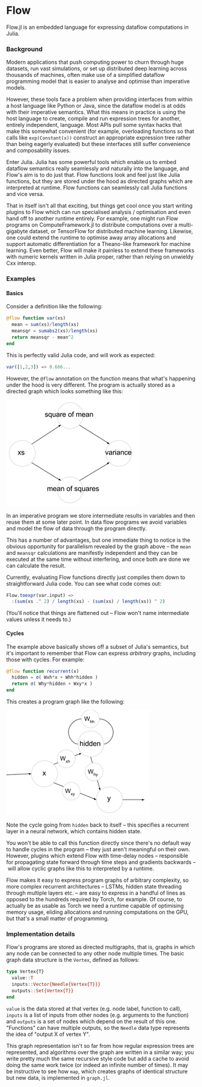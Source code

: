 # Flow

Flow.jl is an embedded language for expressing dataflow computations in Julia.

### Background

Modern applications that push computing power to churn through huge datasets, run vast simulations, or set up distributed deep learning across thousands of machines, often make use of a simplified dataflow programming model that is easier to analyse and optimise than imperative models.

However, these tools face a problem when providing interfaces from within a host language like Python or Java, since the dataflow model is at odds with their imperative semantics. What this means in practice is using the host language to create, compile and run expression trees for another, entirely independent, language. Most APIs pull some syntax hacks that make this somewhat convenient (for example, overloading functions so that calls like `exp(Constant(x))` construct an appropriate expression tree rather than being eagerly evaluated) but these interfaces still suffer convenience and composability issues.

Enter Julia. Julia has some powerful tools which enable us to embed dataflow semantics really seamlessly and naturally into the language, and Flow's aim is to do just that. Flow functions look and feel just like Julia functions, but they are stored under the hood as directed graphs which are interpreted at runtime. Flow functions can seamlessly call Julia functions and vice versa.

That in itself isn't all that exciting, but things get cool once you start writing plugins to Flow which can run specialised analysis / optimisation and even hand off to another runtime entirely. For example, one might run Flow programs on ComputeFramework.jl to distribute computations over a multi-gigabyte dataset, or TensorFlow for distributed machine learning. Likewise, one could extend the runtime to optimise away array allocations and support automatic differentiation for a Theano-like framework for machine learning. Even better, Flow will make it painless to extend these frameworks with numeric kernels written in Julia proper, rather than relying on unwieldy Cxx interop.

### Examples

#### Basics

Consider a definition like the following:

```julia
@flow function var(xs)
  mean = sum(xs)/length(xs)
  meansqr = sumabs2(xs)/length(xs)
  return meansqr - mean^2
end
```

This is perfectly valid Julia code, and will work as expected:

```julia
var([1,2,3]) => 0.666...
```

However, the `@flow` annotation on the function means that what's happening under the hood is very different. The program is actually stored as a directed graph which looks something like this:

![](static/variance.png)

In an imperative program we store intermediate results in variables and then reuse them at some later point. In data flow programs we avoid variables and model the flow of data through the program directly.

This has a number of advantages, but one immediate thing to notice is the obvious opportunity for parallelism revealed by the graph above –  the `mean` and `meansqr` calculations are manifestly independent and they can be executed at the same time without interfering, and once both are done we can calculate the result.

Currently, evaluating Flow functions directly just compiles them down to straightforward Julia code. You can see what code comes out:

```julia
Flow.toexpr(var.input) =>
  :(sum(xs .^ 2) / length(xs) - (sum(xs) / length(xs)) ^ 2)
```

(You'll notice that things are flattened out – Flow won't name intermediate values unless it needs to.)

#### Cycles

The example above basically shows off a subset of Julia's semantics, but it's important to remember that Flow can express *arbitrary* graphs, including those with cycles. For example:

```julia
@flow function recurrent(x)
  hidden = σ( Wxh*x + Whh*hidden )
  return σ( Why*hidden + Wxy*x )
end
```

This creates a program graph like the following:

![](static/recurrent.png)

Note the cycle going from `hidden` back to itself – this specifies a recurrent layer in a neural network, which contains hidden state.

You won't be able to call this function directly since there's no default way to handle cycles in the program – they just aren't meaningful on their own. However, plugins which extend Flow with time-delay nodes – responsible for propagating state forward through time steps and gradients backwards – will allow cyclic graphs like this to interpreted by a runtime.

Flow makes it easy to express program graphs of arbitrary complexity, so more complex recurrent architectures – LSTMs, hidden state threading through multiple layers etc. – are easy to express in a handful of lines as opposed to the hundreds required by Torch, for example. Of course, to actually be as usable as Torch we need a runtime capable of optimising memory usage, eliding allocations and running computations on the GPU, but that's a small matter of programming.

### Implementation details

Flow's programs are stored as directed multigraphs, that is, graphs in which any node can be connected to any other node multiple times. The basic graph data structure is the `Vertex`, defined as follows:

```julia
type Vertex{T}
  value::T
  inputs::Vector{Needle{Vertex{T}}}
  outputs::Set{Vertex{T}}
end
```

`value` is the data stored at that vertex (e.g. node label, function to call), `inputs` is a list of inputs from other nodes (e.g. arguments to the function) and `outputs` is a set of nodes which depend on the result of this one. "Functions" can have multiple outputs, so the `Needle` data type represents the idea of "output X of vertex Y".

This graph representation isn't so far from how regular expression trees are represented, and algorithms over the graph are written in a similar way; you write pretty much the same recursive style code but add a cache to avoid doing the same work twice (or indeed an infinite number of times). It may be instructive to see how `map`, which creates graphs of identical structure but new data, is implemented in `graph.jl`.
